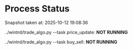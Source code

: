 # Process Status

Snapshot taken at: 2025-10-12 19:08:36

../wintrd/trade_algo.py --task price_update: **NOT RUNNING**

../wintrd/trade_algo.py --task buy_sell: **NOT RUNNING**


